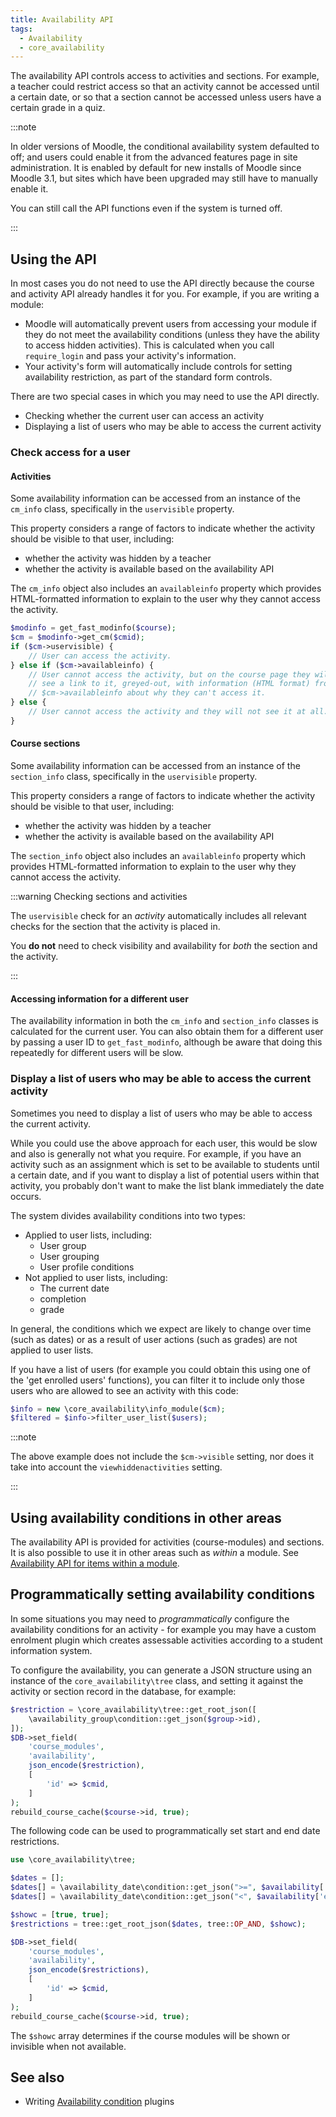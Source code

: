 ```yaml
---
title: Availability API
tags:
  - Availability
  - core_availability
---
```


The availability API controls access to activities and sections. For example, a teacher could restrict access so that an activity cannot be accessed until a certain date, or so that a section cannot be accessed unless users have a certain grade in a quiz.

:::note

In older versions of Moodle, the conditional availability system defaulted to off; and users could enable it from the advanced features page in site administration. It is enabled by default for new installs of Moodle since Moodle 3.1, but sites which have been upgraded may still have to manually enable it.

You can still call the API functions even if the system is turned off.

:::

## Using the API

In most cases you do not need to use the API directly because the course and activity API already handles it for you. For example, if you are writing a module:

- Moodle will automatically prevent users from accessing your module if they do not meet the availability conditions (unless they have the ability to access hidden activities). This is calculated when you call `require_login` and pass your activity's information.
- Your activity's form will automatically include controls for setting availability restriction, as part of the standard form controls.

There are two special cases in which you may need to use the API directly.

- Checking whether the current user can access an activity
- Displaying a list of users who may be able to access the current activity

### Check access for a user

#### Activities

Some availability information can be accessed from an instance of the `cm_info` class, specifically in the `uservisible` property.

This property considers a range of factors to indicate whether the activity should be visible to that user, including:

- whether the activity was hidden by a teacher
- whether the activity is available based on the availability API

The `cm_info` object also includes an `availableinfo` property which provides HTML-formatted information to explain to the user why they cannot access the activity.

```php title="Checking and displaying availability information"
$modinfo = get_fast_modinfo($course);
$cm = $modinfo->get_cm($cmid);
if ($cm->uservisible) {
    // User can access the activity.
} else if ($cm->availableinfo) {
    // User cannot access the activity, but on the course page they will
    // see a link to it, greyed-out, with information (HTML format) from
    // $cm->availableinfo about why they can't access it.
} else {
    // User cannot access the activity and they will not see it at all.
}
```

#### Course sections

Some availability information can be accessed from an instance of the `section_info` class, specifically in the `uservisible` property.

This property considers a range of factors to indicate whether the activity should be visible to that user, including:

- whether the activity was hidden by a teacher
- whether the activity is available based on the availability API

The `section_info` object also includes an `availableinfo` property which provides HTML-formatted information to explain to the user why they cannot access the activity.

:::warning Checking sections and activities

The `uservisible` check for an _activity_ automatically includes all relevant checks for the section that the activity is placed in.

You **do not** need to check visibility and availability for _both_ the section and the activity.

:::

#### Accessing information for a different user

The availability information in both the `cm_info` and `section_info` classes is calculated  for the current user. You can also obtain them for a different user by passing a user ID to `get_fast_modinfo`, although be aware that doing this repeatedly for different users will be slow.

### Display a list of users who may be able to access the current activity

Sometimes you need to display a list of users who may be able to access the current activity.

While you could use the above approach for each user, this would be slow and also is generally not what you require. For example, if you have an activity such as an assignment which is set to be available to students until a certain date, and if you want to display a list of potential users within that activity, you probably don't want to make the list blank immediately the date occurs.

The system divides availability conditions into two types:

- Applied to user lists, including:
  - User group
  - User grouping
  - User profile conditions
- Not applied to user lists, including:
  - The current date
  - completion
  - grade

In general, the conditions which we expect are likely to change over time (such as dates) or as a result of user actions (such as grades) are not applied to user lists.

If you have a list of users (for example you could obtain this using one of the 'get enrolled users' functions), you can filter it to include only those users who are allowed to see an activity with this code:

```php
$info = new \core_availability\info_module($cm);
$filtered = $info->filter_user_list($users);
```

:::note

The above example does not include the `$cm->visible` setting, nor does it take into account the `viewhiddenactivities` setting.

:::

## Using availability conditions in other areas

The availability API is provided for activities (course-modules) and sections. It is also possible to use it in other areas such as _within_ a module. See [Availability API for items within a module](https://docs.moodle.org/dev/Availability_API_for_items_within_a_module).

## Programmatically setting availability conditions

In some situations you may need to _programmatically_ configure the availability conditions for an activity - for example you may have a custom enrolment plugin which creates assessable activities according to a student information system.

To configure the availability, you can generate a JSON structure using an instance of the `core_availability\tree` class, and setting it against the activity or section record in the database, for example:

```php
$restriction = \core_availability\tree::get_root_json([
    \availability_group\condition::get_json($group->id),
]);
$DB->set_field(
    'course_modules',
    'availability',
    json_encode($restriction),
    [
        'id' => $cmid,
    ]
);
rebuild_course_cache($course->id, true);
```

The following code can be used to programmatically set start and end date restrictions.

```php
use \core_availability\tree;

$dates = [];
$dates[] = \availability_date\condition::get_json(">=", $availability['start']);
$dates[] = \availability_date\condition::get_json("<", $availability['end']);

$showc = [true, true];
$restrictions = tree::get_root_json($dates, tree::OP_AND, $showc);

$DB->set_field(
    'course_modules',
    'availability',
    json_encode($restrictions),
    [
        'id' => $cmid,
    ]
);
rebuild_course_cache($course->id, true);
```

The ```$showc``` array determines if the course modules will be shown or invisible when not available.

## See also

- Writing [Availability condition](../../plugintypes/availability/index.md) plugins
